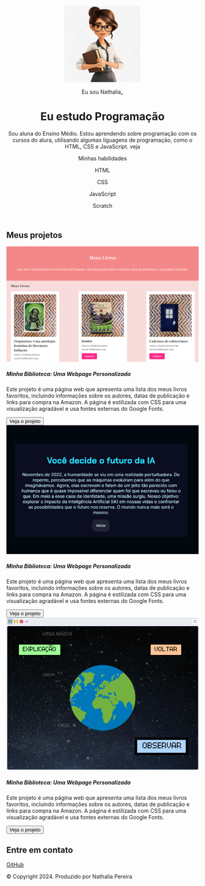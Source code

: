 <!DOCTYPE html>
<html lang="pt-br">

<head>
    <meta charset="UTF-8">
    <meta name="viewport" content="width=device-width, initial-scale=1.0">
    <link href="https://cdn.jsdelivr.net/npm/bootstrap@5.3.2/dist/css/bootstrap.min.css" rel="stylesheet">
    <link rel="stylesheet" href="style.css">
    <title>Meu portfólio</title>
</head>

<body>
    <header class="container text-center">
        <img src="img/avatar-perfil.png" alt="avatar da Nat" class="rounded-circle" width="200" height="200" srcset="">
        <p class="lead">Eu sou Nathalia_</p>
        <h1>Eu estudo Programação</h1>
        <p>Sou aluna do Ensino Médio. Estou aprendendo sobre programação com os cursos do alura, utilisando algumas liguagens de programação, como o HTML, CSS e JavaScript. veja </p>
        <p>Minhas habilidades</p>
        <div>
            <p class="badge bg-secondary">HTML</p>
            <p class="badge bg-secondary">CSS</p>
            <p class="badge bg-secondary">JavaScript</p>
            <p class="badge bg-secondary">Scratch</p>
        </div>
    </header>
    <main class="container mt-5">
        <h2>Meus projetos</h2>
        <div class="row">

<!-- Projeto 1 -->

<div class="col-md-4">
  <div class="card">
    <img
      src="img/projeto-1.png"
      class="card-img-top"
      alt="Imagem do projeto de biblioteca virtual"
    />
    <div class="card-body">
      <h5 class="card-title">Minha Biblioteca: Uma Webpage Personalizada</h5>
      <p class="card-text">
        Este projeto é uma página web que apresenta uma lista dos meus livros
        favoritos, incluindo informações sobre os autores, datas de publicação e
        links para compra na Amazon. A página é estilizada com CSS para uma
        visualização agradável e usa fontes externas do Google Fonts.
      </p>
      <button type="button" class="btn btn-link" data-bs-toggle="modal" data-bs-target="#modal1" >Veja o projeto</button>
    </div>
  </div>
</div>

<!-- Projeto 2 -->

<div class="col-md-4">
  <div class="card">
    <img
      src="img/projeto-2.png"
      class="card-img-top"
      alt="Imagem do projeto de biblioteca virtual"
    />
    <div class="card-body">
      <h5 class="card-title">Minha Biblioteca: Uma Webpage Personalizada</h5>
      <p class="card-text">
        Este projeto é uma página web que apresenta uma lista dos meus livros
        favoritos, incluindo informações sobre os autores, datas de publicação e
        links para compra na Amazon. A página é estilizada com CSS para uma
        visualização agradável e usa fontes externas do Google Fonts.
      </p>
      <button type="button" class="btn btn-link" data-bs-toggle="modal" data-bs-target="#modal2">Veja o projeto</button>
    </div>
  </div>
</div>


<!-- Projeto 3 -->

<div class="col-md-4">
  <div class="card">
    <img
      src="img/projeto-3.png"
      class="card-img-top"
      alt="Imagem do projeto de biblioteca virtual"
    />
    <div class="card-body">
      <h5 class="card-title">Minha Biblioteca: Uma Webpage Personalizada</h5>
      <p class="card-text">
        Este projeto é uma página web que apresenta uma lista dos meus livros
        favoritos, incluindo informações sobre os autores, datas de publicação e
        links para compra na Amazon. A página é estilizada com CSS para uma
        visualização agradável e usa fontes externas do Google Fonts.
      </p>
      <button type="button" class="btn btn-link" data-bs-toggle="modal" data-bs-target="#modal3">Veja o projeto</button>
    </div>
  </div>
</div>
  </div>
    </main>

  <footer class="container py-5">
 <h2>Entre em contato</h2>
    <div>
        <a href="https://github.com/NathaliaP12">GitHub</a>
    </div>
    <p class="my-5 text-center">© Copyright 2024. Produzido por Nathalia Pereira</p>
</footer>
</body>

</html>
